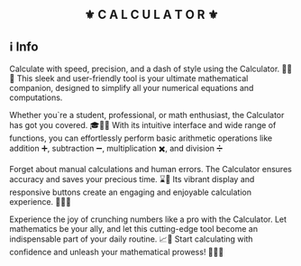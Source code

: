 <div align="center">
    <h2>⚜️&nbsp;C A L C U L A T O R&nbsp;⚜️</h2>
</div>

## ℹ️ Info
<p>
        Calculate with speed, precision, and a dash of style using the Calculator. 🧮💨✨ This sleek and user-friendly
        tool is your ultimate mathematical companion, designed to simplify all your numerical equations and
        computations.
      </p>
      <p>
        Whether you`re a student, professional, or math enthusiast, the Calculator has got you covered. 🎓💼🤓 With its
        intuitive interface and wide range of functions, you can effortlessly perform basic arithmetic operations like
        addition ➕, subtraction ➖, multiplication ✖️, and division ➗
      </p>
      <p>
        Forget about manual calculations and human errors. The Calculator ensures accuracy and saves your precious time.
        ⌛💯 Its vibrant display and responsive buttons create an engaging and enjoyable calculation experience. 🌈✨🔘
      </p>
      <p>
        Experience the joy of crunching numbers like a pro with the Calculator. Let mathematics be your ally, and let
        this cutting-edge tool become an indispensable part of your daily routine. 📈💪 Start calculating with
        confidence and unleash your mathematical prowess! 🧠💪🔢
      </p>

<br>
